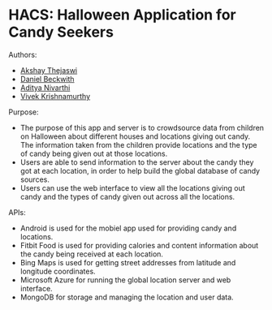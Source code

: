 HACS: Halloween Application for Candy Seekers
====================================

Authors:
* [Akshay Thejaswi](https://github.com/chickenbellyfinn)
* [Daniel Beckwith](https://github.com/dbeckwith)
* [Aditya Nivarthi](https://github.com/SIZMW)
* [Vivek Krishnamurthy](https://github.com/vivekkmurthy)

Purpose:
* The purpose of this app and server is to crowdsource data from children on Halloween about different houses and locations giving out candy. The information taken from the children provide locations and the type of candy being given out at those locations.
* Users are able to send information to the server about the candy they got at each location, in order to help build the global database of candy sources.
* Users can use the web interface to view all the locations giving out candy and the types of candy given out across all the locations.

APIs:
* Android is used for the mobiel app used for providing candy and locations.
* Fitbit Food is used for providing calories and content information about the candy being received at each location.
* Bing Maps is used for getting street addresses from latitude and longitude coordinates.
* Microsoft Azure for running the global location server and web interface.
* MongoDB for storage and managing the location and user data.
